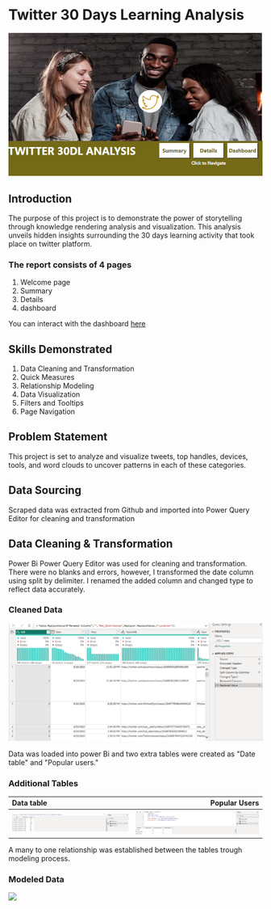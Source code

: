 # Twitter 30 Days Learning Analysis
![](tweet_welcome_page.PNG)


## Introduction
The purpose of this project is to demonstrate the power of storytelling through knowledge rendering analysis and visualization.
This analysis unveils hidden insights surrounding the 30 days learning activity that took place on twitter platform.


### The report consists of 4 pages
1. Welcome page
2. Summary
3. Details
4. dashboard

You can interact with the dashboard [here](https://app.powerbi.com/groups/me/reports/3cbe3a9e-4547-4408-9882-8734c1154848/ReportSection?experience=power-bi)


## Skills Demonstrated
1. Data Cleaning and Transformation
2. Quick Measures
3. Relationship Modeling
4. Data Visualization
5. Filters and Tooltips
6. Page Navigation


## Problem Statement
This project is set to analyze and visualize tweets, top handles, devices, tools, and word clouds to uncover patterns in each of these categories.


## Data Sourcing
Scraped data was extracted from Github and imported into Power Query Editor for cleaning and transformation

## Data Cleaning & Transformation
Power Bi Power Query Editor was used for cleaning and transformation. There were no blanks and errors, however, I transformed the date column using split by delimiter. I renamed the added column and changed type to reflect data accurately.

### Cleaned Data
![](twitter_cleaned_data.PNG)

Data was loaded into power Bi and two extra tables were created as "Date table" and "Popular users."

### Additional Tables
Data table                                    |                                Popular Users
:---------------------------------------------|--------------------------------------------:
![](date_measure.PNG)                         |               ![](popular_users_measure.PNG)

A many to one relationship was established between the tables trough modeling process.

### Modeled Data
![](twitter_modeling.PNG)







